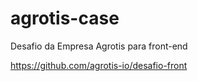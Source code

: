 # agrotis-case
Desafio da Empresa Agrotis para front-end

https://github.com/agrotis-io/desafio-front
